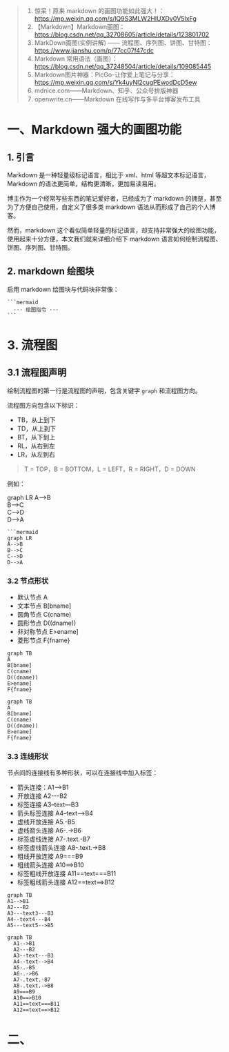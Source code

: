 > 1. 惊呆！原来 markdown 的画图功能如此强大！：https://mp.weixin.qq.com/s/lQ9S3MLW2HlUXDv0V5IxFg
> 2. 【Markdown】Markdown画图：https://blog.csdn.net/qq_32708605/article/details/123801702
> 3. MarkDown画图(实例讲解) —— 流程图、序列图、饼图、甘特图：https://www.jianshu.com/p/77cc07f47cdc
> 4. Markdown 常用语法（画图）：https://blog.csdn.net/qq_37248504/article/details/109085445
> 5. Markdown图片神器：PicGo-让你爱上笔记与分享：https://mp.weixin.qq.com/s/Yk4uyNl2cugPEwodDcD5ew
> 6. mdnice.com——Markdown、知乎、公众号排版神器
> 7. openwrite.cn——Markdown 在线写作与多平台博客发布工具

# 一、Markdown 强大的画图功能

## 1. 引言

Markdown 是一种轻量级标记语言，相比于 xml、html 等超文本标记语言，Markdown 的语法更简单，结构更清晰，更加易读易用。

博主作为一个经常写些东西的笔记爱好者，已经成为了 markdown 的拥趸，甚至为了方便自己使用，自定义了很多类 markdown 语法从而形成了自己的个人博客。

然而，markdown 这个看似简单轻量的标记语言，却支持非常强大的绘图功能，使用起来十分方便，本文我们就来详细介绍下 markdown 语言如何绘制流程图、饼图、序列图、甘特图。



## 2. markdown 绘图块

启用 markdown 绘图块与代码块非常像：

````
```mermaid
  ··· 绘图指令 ···
```
````

# 3. 流程图

## 3.1 流程图声明

绘制流程图的第一行是流程图的声明，包含关键字 `graph` 和流程图方向。

流程图方向包含以下标识：

- TB，从上到下
- TD，从上到下
- BT，从下到上
- RL，从右到左
- LR，从左到右

> T = TOP，B = BOTTOM，L = LEFT，R = RIGHT，D = DOWN

例如：

graph LR
A-->B  
B-->C  
C-->D  
D-->A

```
```mermaid
graph LR
A-->B  
B-->C  
C-->D  
D-->A
```

### 3.2 节点形状

- 默认节点 A
- 文本节点 B[bname]
- 圆角节点 C(cname)
- 圆形节点 D((dname))
- 非对称节点 E>ename]
- 菱形节点 F{fname}

```
graph TB
A
B[bname]
C(cname)
D((dname))
E>ename]  
F{fname}
```

```mermaid
graph TB
A
B[bname]
C(cname)
D((dname))
E>ename]
F{fname}
```

### 3.3 连线形状

节点间的连接线有多种形状，可以在连接线中加入标签：

- 箭头连接：A1–->B1
- 开放连接 A2\---B2
- 标签连接 A3–text—B3
- 箭头标签连接 A4–text–>B4
- 虚线开放连接 A5.-B5
- 虚线箭头连接 A6-.->B6
- 标签虚线连接 A7-.text.-B7
- 标签虚线箭头连接 A8-.text.->B8
- 粗线开放连接 A9===B9
- 粗线箭头连接 A10==>B10
- 标签粗线开放连接 A11==text===B11
- 标签粗线箭头连接 A12==text==>B12

```mermaid
graph TB
A1-->B1
A2---B2
A3---text3---B3
A4--text4---B4
A5---text5-->B5
```

```mermaid
graph TB
  A1-->B1
  A2---B2
  A3--text---B3
  A4--text-->B4
  A5-.-B5
  A6-.->B6
  A7-.text.-B7
  A8-.text.->B8
  A9===B9
  A10==>B10
  A11==text===B11
  A12==text==>B12
```



# 二、
